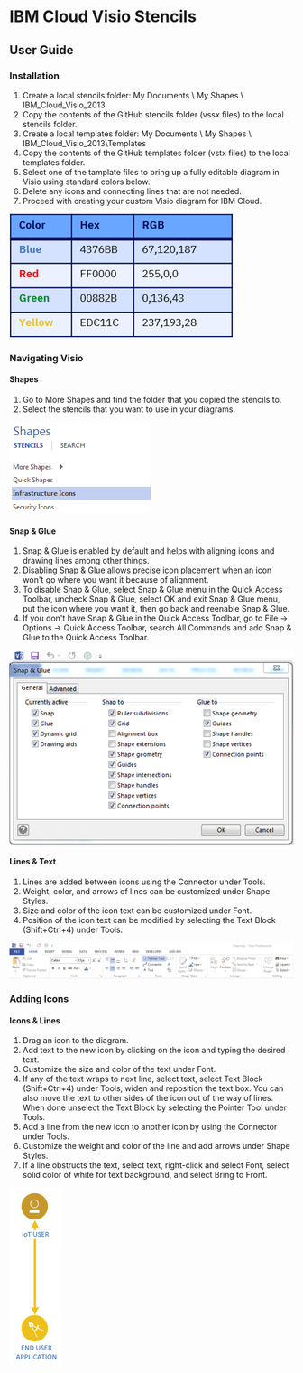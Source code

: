 # IBM Cloud Visio Stencils

## User Guide

### Installation

1. Create a local stencils folder: My Documents \ My Shapes \ IBM_Cloud_Visio_2013
2. Copy the contents of the GitHub stencils folder (vssx files) to the local stencils folder.
3. Create a local templates folder: My Documents \ My Shapes \ IBM_Cloud_Visio_2013\Templates 
4. Copy the contents of the GitHub templates folder (vstx files) to the local templates folder.
5. Select one of the tamplate files to bring up a fully editable diagram in Visio using standard colors below.
6. Delete any icons and connecting lines that are not needed. 
7. Proceed with creating your custom Visio diagram for IBM Cloud.

![Colors](/images/colors.png)

### Navigating Visio

#### Shapes 
1. Go to More Shapes and find the folder that you copied the stencils to.
2. Select the stencils that you want to use in your diagrams.

![Shapes](/images/shapes.png)

#### Snap & Glue
1. Snap & Glue is enabled by default and helps with aligning icons and drawing lines among other things.
2. Disabling Snap & Glue allows precise icon placement when an icon won't go where you want it because of alignment.
3. To disable Snap & Glue, select Snap & Glue menu in the Quick Access Toolbar, uncheck Snap & Glue, select OK and exit Snap & Glue menu, put the icon where you want it, then go back and reenable Snap & Glue.
4. If you don't have Snap & Glue in the Quick Access Toolbar, go to File -> Options -> Quick Access Toolbar, search All Commands and add Snap & Glue to the Quick Access Toolbar.

![SnapAndGlue](/images/snapandglue.png)

#### Lines & Text
1. Lines are added between icons using the Connector under Tools.
2. Weight, color, and arrows of lines can be customized under Shape Styles.  
3. Size and color of the icon text can be customized under Font.
4. Position of the icon text can be modified by selecting the Text Block (Shift+Ctrl+4) under Tools.

![Ribbon](/images/ribbon.png)

### Adding Icons

#### Icons & Lines
1. Drag an icon to the diagram. 
2. Add text to the new icon by clicking on the icon and typing the desired text.
3. Customize the size and color of the text under Font.
4. If any of the text wraps to next line, select text, select Text Block (Shift+Ctrl+4) under Tools, widen and reposition the text box.  You can also move the text to other sides of the icon out of the way of lines.  When done unselect the Text Block by selecting the Pointer Tool under Tools. 
5. Add a line from the new icon to another icon by using the Connector under Tools. 
6. Customize the weight and color of the line and add arrows under Shape Styles.
7. If a line obstructs the text, select text, right-click and select Font, select solid color of white for text background, and select Bring to Front. 

![IconsAndLines](/images/iconsandlines.png)
